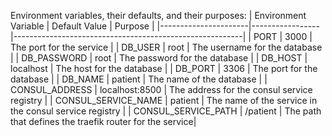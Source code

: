 Environment variables, their defaults, and their purposes:
| Environment Variable | Default Value   | Purpose                                                 |
|----------------------|-----------------|---------------------------------------------------------|
| PORT                 | 3000            | The port for the service                                |
| DB_USER              | root            | The username for the database                           |
| DB_PASSWORD          | root            | The password for the database                           |
| DB_HOST              | localhost       | The host for the database                               |
| DB_PORT              | 3306            | The port for the database                               |
| DB_NAME              | patient         | The name of the database                                |
| CONSUL_ADDRESS       | localhost:8500  | The address for the consul service registry             |
| CONSUL_SERVICE_NAME  | patient         | The name of the service in the consul service registry  |
| CONSUL_SERVICE_PATH  | /patient        | The path that defines the traefik router for the service|